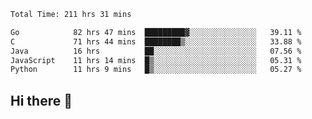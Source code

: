 <!--START_SECTION:waka-->

```txt
Total Time: 211 hrs 31 mins

Go            82 hrs 47 mins  █████████▓░░░░░░░░░░░░░░░   39.11 %
C             71 hrs 44 mins  ████████▒░░░░░░░░░░░░░░░░   33.88 %
Java          16 hrs          ██░░░░░░░░░░░░░░░░░░░░░░░   07.56 %
JavaScript    11 hrs 14 mins  █▒░░░░░░░░░░░░░░░░░░░░░░░   05.31 %
Python        11 hrs 9 mins   █▒░░░░░░░░░░░░░░░░░░░░░░░   05.27 %
```

<!--END_SECTION:waka-->

## Hi there 👋

<!--
**prorok210/prorok210** is a ✨ _special_ ✨ repository because its `README.md` (this file) appears on your GitHub profile.

Here are some ideas to get you started:

- 🔭 I’m currently working on ...
- 🌱 I’m currently learning ...
- 👯 I’m looking to collaborate on ...
- 🤔 I’m looking for help with ...
- 💬 Ask me about ...
- 📫 How to reach me: ...
- 😄 Pronouns: ...
- ⚡ Fun fact: ...
-->
